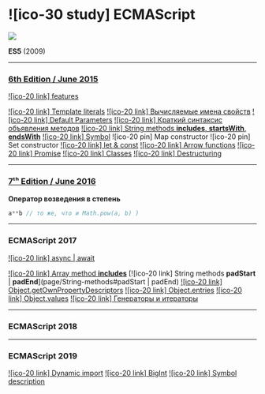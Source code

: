 # ![ico-30 study] ECMAScript

![](illustrations/ecma-logo.jpg)

**ES5** (2009)

_______________________________________________________

### [6th Edition / June 2015](https://262.ecma-international.org/6.0/)

[![ico-20 link] features](https://www.w3schools.com/js/js_es6.asp)

[![ico-20 link] Template literals](page/literals)
[![ico-20 link] Вычисляемые имена свойств](page/calculated-prop-names)
[![ico-20 link] Default Parameters](page/default-param-values)
[![ico-20 link] Краткий синтаксис объявления методов](page/short-form-of-method-declaration)
[![ico-20 link] String methods **includes**, **startsWith**, **endsWith**](page/String-methods)
[![ico-20 link] Symbol](page/Symbol)
![ico-20 pin] Map constructor
![ico-20 pin] Set constructor
[![ico-20 link] let & const](page/let-const)
[![ico-20 link] Arrow functions](page/arrow-function)
[![ico-20 link] Promise](page/promise)
[![ico-20 link] Classes](page/Classes)
[![ico-20 link] Destructuring](page/Destructuring)


_______________________________________________________

### [7ᵗʰ Edition / June 2016](https://262.ecma-international.org/7.0/)

**Оператор возведения в степень**
~~~js
a**b // то же, что и Math.pow(a, b) )
~~~

_______________________________________________________

### ECMAScript 2017

[![ico-20 link] async | await](page/async-await)

[![ico-20 link] Array method **includes**](page/Array-methods#includes)
[![ico-20 link] String methods **padStart** | **padEnd**](page/String-methods#padStart | padEnd)
[![ico-20 link] Object.getOwnPropertyDescriptors](page/Object-static-props#Object.getOwnPropertyDescriptors)
[![ico-20 link] Object.entries](page/Object-static-props#Object.entries)
[![ico-20 link] Object.values](page/Object-static-props#Object.values)
[![ico-20 link] Генераторы и итераторы](page/generators)

_______________________________________________________

### ECMAScript 2018

_______________________________________________________

### ECMAScript 2019

[![ico-20 link] Dynamic import](page/dynamic-import)
[![ico-20 link] BigInt](page/BigInt)
[![ico-20 link] Symbol description](page/Syblol)
